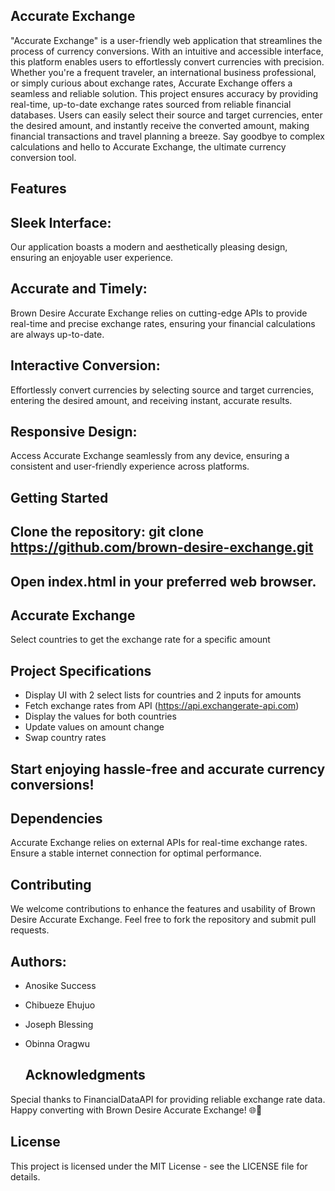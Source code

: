 ##  Accurate Exchange

 "Accurate Exchange" is a user-friendly web application that streamlines the process of currency conversions. With an intuitive and accessible interface, this platform enables users to effortlessly convert currencies with precision. Whether you're a frequent traveler, an international business professional, or simply curious about exchange rates, Accurate Exchange offers a seamless and reliable solution. This project ensures accuracy by providing real-time, up-to-date exchange rates sourced from reliable financial databases. Users can easily select their source and target currencies, enter the desired amount, and instantly receive the converted amount, making financial transactions and travel planning a breeze. Say goodbye to complex calculations and hello to Accurate Exchange, the ultimate currency conversion tool.


## Features
## Sleek Interface:
 Our application boasts a modern and aesthetically pleasing design, ensuring an enjoyable user experience.

## Accurate and Timely:
Brown Desire Accurate Exchange relies on cutting-edge APIs to provide real-time and precise exchange rates, ensuring your financial calculations are always up-to-date.

## Interactive Conversion: 
Effortlessly convert currencies by selecting source and target currencies, entering the desired amount, and receiving instant, accurate results.

## Responsive Design:
Access Accurate Exchange seamlessly from any device, ensuring a consistent and user-friendly experience across platforms.

## Getting Started
## Clone the repository: git clone https://github.com/brown-desire-exchange.git

## Open index.html in your preferred web browser.

## Accurate Exchange

Select countries to get the exchange rate for a specific amount

## Project Specifications

- Display UI with 2 select lists for countries and 2 inputs for amounts
- Fetch exchange rates from API (https://api.exchangerate-api.com)
- Display the values for both countries
- Update values on amount change
- Swap country rates

## Start enjoying hassle-free and accurate currency conversions!


## Dependencies
 Accurate Exchange relies on external APIs for real-time exchange rates. Ensure a stable internet connection for optimal performance.

## Contributing
We welcome contributions to enhance the features and usability of Brown Desire Accurate Exchange. Feel free to fork the repository and submit pull requests.


## Authors:
- Anosike Success
- Chibueze Ehujuo 
- Joseph Blessing 
- Obinna Oragwu

   ## Acknowledgments
Special thanks to FinancialDataAPI for providing reliable exchange rate data.
Happy converting with Brown Desire Accurate Exchange! 🌐💼

## License
This project is licensed under the MIT License - see the LICENSE file for details.

